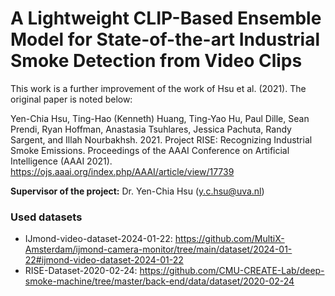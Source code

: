 # A Lightweight CLIP-Based Ensemble Model for State-of-the-art Industrial Smoke Detection from Video Clips

This work is a further improvement of the work of Hsu et al. (2021). The original paper is noted below:

Yen-Chia Hsu, Ting-Hao (Kenneth) Huang, Ting-Yao Hu, Paul Dille, Sean Prendi, Ryan Hoffman, Anastasia Tsuhlares, Jessica Pachuta, Randy Sargent, and Illah Nourbakhsh. 2021. Project RISE: Recognizing Industrial Smoke Emissions. Proceedings of the AAAI Conference on Artificial Intelligence (AAAI 2021). https://ojs.aaai.org/index.php/AAAI/article/view/17739

**Supervisor of the project:** Dr. Yen-Chia Hsu (y.c.hsu@uva.nl)

### Used datasets
- IJmond-video-dataset-2024-01-22: https://github.com/MultiX-Amsterdam/ijmond-camera-monitor/tree/main/dataset/2024-01-22#ijmond-video-dataset-2024-01-22
- RISE-Dataset-2020-02-24: https://github.com/CMU-CREATE-Lab/deep-smoke-machine/tree/master/back-end/data/dataset/2020-02-24

